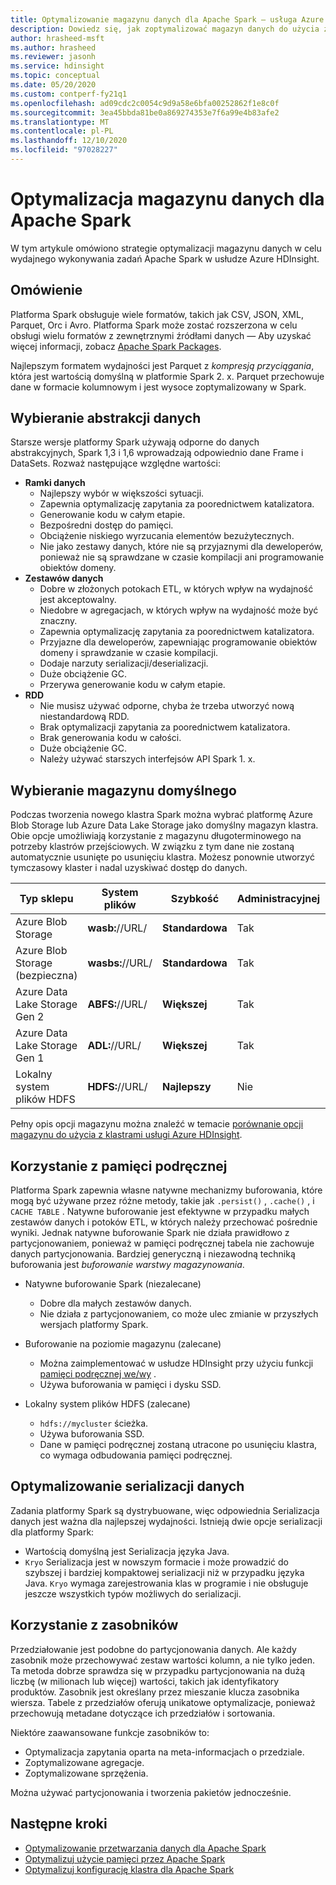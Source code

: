 ```yaml
---
title: Optymalizowanie magazynu danych dla Apache Spark — usługa Azure HDInsight
description: Dowiedz się, jak zoptymalizować magazyn danych do użycia z Apache Spark w usłudze Azure HDInsight.
author: hrasheed-msft
ms.author: hrasheed
ms.reviewer: jasonh
ms.service: hdinsight
ms.topic: conceptual
ms.date: 05/20/2020
ms.custom: contperf-fy21q1
ms.openlocfilehash: ad09cdc2c0054c9d9a58e6bfa00252862f1e8c0f
ms.sourcegitcommit: 3ea45bbda81be0a869274353e7f6a99e4b83afe2
ms.translationtype: MT
ms.contentlocale: pl-PL
ms.lasthandoff: 12/10/2020
ms.locfileid: "97028227"
---
```

# <a name="data-storage-optimization-for-apache-spark"></a>Optymalizacja magazynu danych dla Apache Spark

W tym artykule omówiono strategie optymalizacji magazynu danych w celu wydajnego wykonywania zadań Apache Spark w usłudze Azure HDInsight.

## <a name="overview"></a>Omówienie

Platforma Spark obsługuje wiele formatów, takich jak CSV, JSON, XML, Parquet, Orc i Avro. Platforma Spark może zostać rozszerzona w celu obsługi wielu formatów z zewnętrznymi źródłami danych — Aby uzyskać więcej informacji, zobacz [Apache Spark Packages](https://spark-packages.org).

Najlepszym formatem wydajności jest Parquet z *kompresją przyciągania*, która jest wartością domyślną w platformie Spark 2. x. Parquet przechowuje dane w formacie kolumnowym i jest wysoce zoptymalizowany w Spark.

## <a name="choose-data-abstraction"></a>Wybieranie abstrakcji danych

Starsze wersje platformy Spark używają odporne do danych abstrakcyjnych, Spark 1,3 i 1,6 wprowadzają odpowiednio dane Frame i DataSets. Rozważ następujące względne wartości:

* **Ramki danych**
    * Najlepszy wybór w większości sytuacji.
    * Zapewnia optymalizację zapytania za poorednictwem katalizatora.
    * Generowanie kodu w całym etapie.
    * Bezpośredni dostęp do pamięci.
    * Obciążenie niskiego wyrzucania elementów bezużytecznych.
    * Nie jako zestawy danych, które nie są przyjaznymi dla deweloperów, ponieważ nie są sprawdzane w czasie kompilacji ani programowanie obiektów domeny.
* **Zestawów danych**
    * Dobre w złożonych potokach ETL, w których wpływ na wydajność jest akceptowalny.
    * Niedobre w agregacjach, w których wpływ na wydajność może być znaczny.
    * Zapewnia optymalizację zapytania za poorednictwem katalizatora.
    * Przyjazne dla deweloperów, zapewniając programowanie obiektów domeny i sprawdzanie w czasie kompilacji.
    * Dodaje narzuty serializacji/deserializacji.
    * Duże obciążenie GC.
    * Przerywa generowanie kodu w całym etapie.
* **RDD**
    * Nie musisz używać odporne, chyba że trzeba utworzyć nową niestandardową RDD.
    * Brak optymalizacji zapytania za poorednictwem katalizatora.
    * Brak generowania kodu w całości.
    * Duże obciążenie GC.
    * Należy używać starszych interfejsów API Spark 1. x.

## <a name="select-default-storage"></a>Wybieranie magazynu domyślnego

Podczas tworzenia nowego klastra Spark można wybrać platformę Azure Blob Storage lub Azure Data Lake Storage jako domyślny magazyn klastra. Obie opcje umożliwiają korzystanie z magazynu długoterminowego na potrzeby klastrów przejściowych. W związku z tym dane nie zostaną automatycznie usunięte po usunięciu klastra. Możesz ponownie utworzyć tymczasowy klaster i nadal uzyskiwać dostęp do danych.

| Typ sklepu | System plików | Szybkość | Administracyjnej | Przypadki użycia |
| --- | --- | --- | --- | --- |
| Azure Blob Storage | **wasb:**//URL/ | **Standardowa** | Tak | Przejściowy klaster |
| Azure Blob Storage (bezpieczna) | **wasbs:**//URL/ | **Standardowa** | Tak | Przejściowy klaster |
| Azure Data Lake Storage Gen 2| **ABFS:**//URL/ | **Większej** | Tak | Przejściowy klaster |
| Azure Data Lake Storage Gen 1| **ADL:**//URL/ | **Większej** | Tak | Przejściowy klaster |
| Lokalny system plików HDFS | **HDFS:**//URL/ | **Najlepszy** | Nie | Interaktywny klaster 24/7 |

Pełny opis opcji magazynu można znaleźć w temacie [porównanie opcji magazynu do użycia z klastrami usługi Azure HDInsight](../hdinsight-hadoop-compare-storage-options.md).

## <a name="use-the-cache"></a>Korzystanie z pamięci podręcznej

Platforma Spark zapewnia własne natywne mechanizmy buforowania, które mogą być używane przez różne metody, takie jak `.persist()` , `.cache()` , i `CACHE TABLE` . Natywne buforowanie jest efektywne w przypadku małych zestawów danych i potoków ETL, w których należy przechować pośrednie wyniki. Jednak natywne buforowanie Spark nie działa prawidłowo z partycjonowaniem, ponieważ w pamięci podręcznej tabela nie zachowuje danych partycjonowania. Bardziej generyczną i niezawodną techniką buforowania jest *buforowanie warstwy magazynowania*.

* Natywne buforowanie Spark (niezalecane)
    * Dobre dla małych zestawów danych.
    * Nie działa z partycjonowaniem, co może ulec zmianie w przyszłych wersjach platformy Spark.

* Buforowanie na poziomie magazynu (zalecane)
    * Można zaimplementować w usłudze HDInsight przy użyciu funkcji [pamięci podręcznej we/wy](apache-spark-improve-performance-iocache.md) .
    * Używa buforowania w pamięci i dysku SSD.

* Lokalny system plików HDFS (zalecane)
    * `hdfs://mycluster` ścieżka.
    * Używa buforowania SSD.
    * Dane w pamięci podręcznej zostaną utracone po usunięciu klastra, co wymaga odbudowania pamięci podręcznej.

## <a name="optimize-data-serialization"></a>Optymalizowanie serializacji danych

Zadania platformy Spark są dystrybuowane, więc odpowiednia Serializacja danych jest ważna dla najlepszej wydajności.  Istnieją dwie opcje serializacji dla platformy Spark:

* Wartością domyślną jest Serializacja języka Java.
* `Kryo` Serializacja jest w nowszym formacie i może prowadzić do szybszej i bardziej kompaktowej serializacji niż w przypadku języka Java.  `Kryo` wymaga zarejestrowania klas w programie i nie obsługuje jeszcze wszystkich typów możliwych do serializacji.

## <a name="use-bucketing"></a>Korzystanie z zasobników

Przedziałowanie jest podobne do partycjonowania danych. Ale każdy zasobnik może przechowywać zestaw wartości kolumn, a nie tylko jeden. Ta metoda dobrze sprawdza się w przypadku partycjonowania na dużą liczbę (w milionach lub więcej) wartości, takich jak identyfikatory produktów. Zasobnik jest określany przez mieszanie klucza zasobnika wiersza. Tabele z przedziałów oferują unikatowe optymalizacje, ponieważ przechowują metadane dotyczące ich przedziałów i sortowania.

Niektóre zaawansowane funkcje zasobników to:

* Optymalizacja zapytania oparta na meta-informacjach o przedziale.
* Zoptymalizowane agregacje.
* Zoptymalizowane sprzężenia.

Można używać partycjonowania i tworzenia pakietów jednocześnie.

## <a name="next-steps"></a>Następne kroki

* [Optymalizowanie przetwarzania danych dla Apache Spark](optimize-cluster-configuration.md)
* [Optymalizuj użycie pamięci przez Apache Spark](optimize-memory-usage.md)
* [Optymalizuj konfigurację klastra dla Apache Spark](optimize-cluster-configuration.md)
